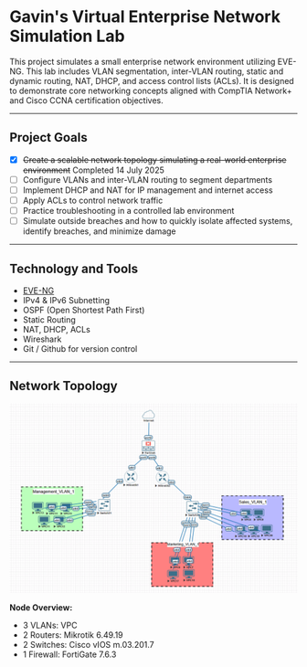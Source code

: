 # Gavin's Virtual Enterprise Network Simulation Lab

This project simulates a small enterprise network environment utilizing EVE-NG. This lab includes VLAN segmentation, inter-VLAN routing, static and dynamic routing, NAT, DHCP, and access control lists (ACLs). It is designed to demonstrate core networking concepts aligned with CompTIA Network+ and Cisco CCNA certification objectives.

---

## Project Goals

- [X] ~~Create a scalable network topology simulating a real-world enterprise environment~~ Completed 14 July 2025
- [ ] Configure VLANs and inter-VLAN routing to segment departments
- [ ] Implement DHCP and NAT for IP management and internet access
- [ ] Apply ACLs to control network traffic
- [ ] Practice troubleshooting in a controlled lab environment
- [ ] Simulate outside breaches and how to quickly isolate affected systems, identify breaches, and minimize damage

---

## Technology and Tools

- [EVE-NG ](https://www.eve-ng.net/)
- IPv4 & IPv6 Subnetting
- OSPF (Open Shortest Path First)
- Static Routing
- NAT, DHCP, ACLs
- Wireshark
- Git / Github for version control

---

## Network Topology

![Network Diagram](network-topology)

**Node Overview:** 

- 3 VLANs: VPC
- 2 Routers: Mikrotik 6.49.19
- 2 Switches: Cisco vIOS m.03.201.7
- 1 Firewall: FortiGate 7.6.3
